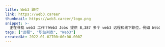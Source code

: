 ```yaml
---
title: Web3 职位
link: https://web3.career
thumbnail: https://web3.career/logo.png
snippet: >-
  正在寻找 web3 工作？Web3 Jobs 提供 8,387 多个 web3 远程和线下职位，例如 Web3 开发人员、智能合约开发人员、Solidity 开发人员等等。将您的职业转向 Web3，加入未来！
tags: ["远程", "职位列表", "Web3"]
createdAt: 2022-01-02T00:00:00.000Z
---
```

